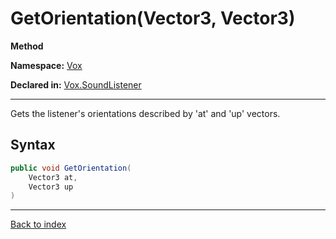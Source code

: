 # GetOrientation(Vector3, Vector3)

**Method**

**Namespace:** [Vox](Vox.md)

**Declared in:** [Vox.SoundListener](Vox.SoundListener.md)

------



Gets the listener's orientations described by 'at' and 'up' vectors.


## Syntax

```csharp
public void GetOrientation(
	Vector3 at,
	Vector3 up
)
```

------

[Back to index](index.md)